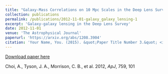 ```yaml
---
title: "Galaxy-Mass Correlations on 10 Mpc Scales in the Deep Lens Survey."
collection: publications
permalink: /publications/2012-11-01-galaxy_galaxy_lensing-1
excerpt: 'Galaxy-galaxy lensing in the Deep Lens Survey'
date: 2012-11-01
venue: 'The Astrophysical Journal'
paperurl: 'https://arxiv.org/abs/1208.3904'
citation: 'Your Name, You. (2015). &quot;Paper Title Number 3.&quot; <i>Journal 1</i>. 1(3).'
---
```



[Download paper here](http://arxiv.org/pdf/1208.3904.pdf)

Choi, A., Tyson, J. A., Morrison, C. B., et al. 2012, <i>ApJ</i>, 759, 101